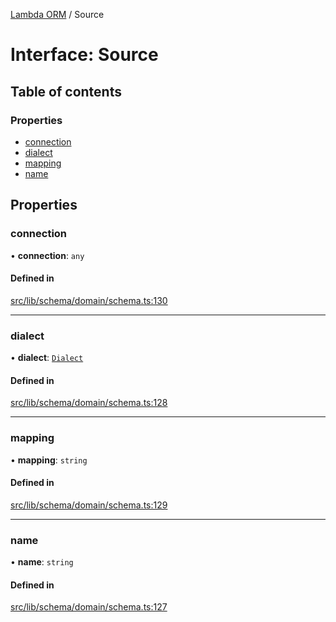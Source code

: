 [Lambda ORM](../README.md) / Source

# Interface: Source

## Table of contents

### Properties

- [connection](Source.md#connection)
- [dialect](Source.md#dialect)
- [mapping](Source.md#mapping)
- [name](Source.md#name)

## Properties

### connection

• **connection**: `any`

#### Defined in

[src/lib/schema/domain/schema.ts:130](https://github.com/lambda-orm/lambdaorm-base/blob/e8b9826/src/lib/schema/domain/schema.ts#L130)

___

### dialect

• **dialect**: [`Dialect`](../enums/Dialect.md)

#### Defined in

[src/lib/schema/domain/schema.ts:128](https://github.com/lambda-orm/lambdaorm-base/blob/e8b9826/src/lib/schema/domain/schema.ts#L128)

___

### mapping

• **mapping**: `string`

#### Defined in

[src/lib/schema/domain/schema.ts:129](https://github.com/lambda-orm/lambdaorm-base/blob/e8b9826/src/lib/schema/domain/schema.ts#L129)

___

### name

• **name**: `string`

#### Defined in

[src/lib/schema/domain/schema.ts:127](https://github.com/lambda-orm/lambdaorm-base/blob/e8b9826/src/lib/schema/domain/schema.ts#L127)
